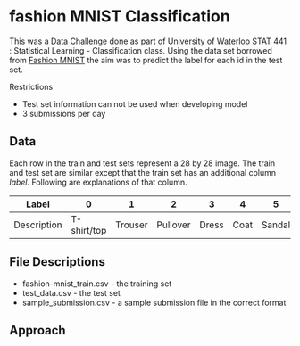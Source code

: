 # fashion MNIST  Classification

This was a [Data Challenge](https://www.kaggle.com/c/fall-2018-stat-441841-data-challenge-1) done as part of University of Waterloo STAT 441 : Statistical Learning - Classification class. Using the data set borrowed from [Fashion MNIST](https://www.kaggle.com/zalando-research/fashionmnist/data) the aim was to predict the label for each id in the test set.

Restrictions
* Test set information can not be used when developing model
* 3 submissions per day

## Data
Each row in the train and test sets represent a 28 by 28 image.
The train and test set are similar except that the train set has an additional column *label*. Following are explanations of that column.

Label | 0 | 1 | 2 | 3 | 4 | 5 | 6 | 7 | 8 | 9 
--- | --- | --- | --- |--- |--- |--- |--- |--- |--- |--- 
Description | T-shirt/top | Trouser | Pullover | Dress | Coat | Sandal | Shirt | Sneaker | Bag | Ankle boot 

## File Descriptions
* fashion-mnist_train.csv - the training set
* test_data.csv - the test set
* sample_submission.csv - a sample submission file in the correct format

## Approach
